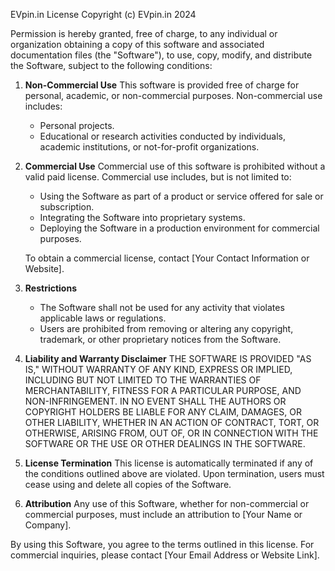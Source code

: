 EVpin.in License
Copyright (c) EVpin.in 2024

Permission is hereby granted, free of charge, to any individual or organization obtaining a copy of this software and associated documentation files (the "Software"), to use, copy, modify, and distribute the Software, subject to the following conditions:

1. **Non-Commercial Use**
   This software is provided free of charge for personal, academic, or non-commercial purposes. Non-commercial use includes:
   - Personal projects.
   - Educational or research activities conducted by individuals, academic institutions, or not-for-profit organizations.

2. **Commercial Use**
   Commercial use of this software is prohibited without a valid paid license. Commercial use includes, but is not limited to:
   - Using the Software as part of a product or service offered for sale or subscription.
   - Integrating the Software into proprietary systems.
   - Deploying the Software in a production environment for commercial purposes.

   To obtain a commercial license, contact [Your Contact Information or Website].

3. **Restrictions**
   - The Software shall not be used for any activity that violates applicable laws or regulations.
   - Users are prohibited from removing or altering any copyright, trademark, or other proprietary notices from the Software.

4. **Liability and Warranty Disclaimer**
   THE SOFTWARE IS PROVIDED "AS IS," WITHOUT WARRANTY OF ANY KIND, EXPRESS OR IMPLIED, INCLUDING BUT NOT LIMITED TO THE WARRANTIES OF MERCHANTABILITY, FITNESS FOR A PARTICULAR PURPOSE, AND NON-INFRINGEMENT. IN NO EVENT SHALL THE AUTHORS OR COPYRIGHT HOLDERS BE LIABLE FOR ANY CLAIM, DAMAGES, OR OTHER LIABILITY, WHETHER IN AN ACTION OF CONTRACT, TORT, OR OTHERWISE, ARISING FROM, OUT OF, OR IN CONNECTION WITH THE SOFTWARE OR THE USE OR OTHER DEALINGS IN THE SOFTWARE.

5. **License Termination**
   This license is automatically terminated if any of the conditions outlined above are violated. Upon termination, users must cease using and delete all copies of the Software.

6. **Attribution**
   Any use of this Software, whether for non-commercial or commercial purposes, must include an attribution to [Your Name or Company].

By using this Software, you agree to the terms outlined in this license. For commercial inquiries, please contact [Your Email Address or Website Link].

